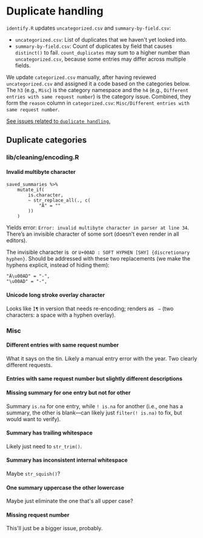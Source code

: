 # Duplicate handling

`identify.R` updates `uncategorized.csv` and `summary-by-field.csv`:

- `uncategorized.csv`: List of duplicates that we haven't yet looked into.
- `summary-by-field.csv`: Count of duplicates by field that causes `distinct()` to fail. `count_duplicates` may sum to a higher number than `uncategorized.csv`, because some entries may differ across multiple fields.

We update `categorized.csv` manually, after having reviewed `uncategorized.csv` and assigned it a code based on the categories below. The `h3` (e.g., `Misc`) is the category namespace and the `h4` (e.g., `Different entries with same request number`) is the category issue. Combined, they form the `reason` column in `categorized.csv`: `Misc/Different entries with same request number`.

[See issues related to `duplicate handling`.](https://github.com/lchski/gc-ati-summaries-data/labels/duplicate%20handling)

## Duplicate categories

### lib/cleaning/encoding.R

#### Invalid multibyte character

```
saved_summaries %>%
    mutate_if(
        is.character,
        ~ str_replace_all(., c(
            "Â­" = "­"
        ))
    )
```

Yields error: `Error: invalid multibyte character in parser at line 34`. There’s an invisible character of some sort (doesn’t even render in all editors).

The invisible character is  `­` or `U+00AD : SOFT HYPHEN [SHY] {discretionary hyphen}`. Should be addressed with these two replacements (we make the hyphens explicit, instead of hiding them):

```
"Â\u00AD" = "-",
"\u00AD" = "-",
```

#### Unicode long stroke overlay character

Looks like `Ì¶` in version that needs re-encoding; renders as ` ̶` (two characters: a space with a hyphen overlay).


### Misc

#### Different entries with same request number

What it says on the tin. Likely a manual entry error with the year. Two clearly different requests.

#### Entries with same request number but slightly different descriptions

#### Missing summary for one entry but not for other

Summary `is.na` for one entry, while `! is.na` for another (i.e., one has a summary, the other is blank—can likely just `filter(! is.na)` to fix, but would want to verify).

#### Summary has trailing whitespace

Likely just need to `str_trim()`.

#### Summary has inconsistent internal whitespace

Maybe `str_squish()`?

#### One summary uppercase the other lowercase

Maybe just eliminate the one that's all upper case?

#### Missing request number

This'll just be a bigger issue, probably.
